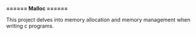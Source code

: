 <h><strong>====== Malloc ======</strong></h>
<p> This project delves into memory allocation and memory management when writing c programs.</p>
